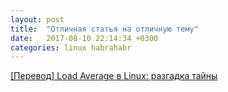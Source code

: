 ```yaml
---
layout: post
title:  "Отличная статья на отличную тему"
date:   2017-08-10 22:14:34 +0300
categories: linux habrahabr
---
```


[[Перевод] Load Average в Linux: разгадка тайны](https://habrahabr.ru/post/335326/ "[Перевод] Load Average в Linux: разгадка тайны")

<!--more-->
